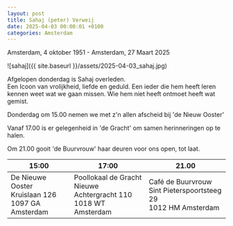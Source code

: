 ```yaml
---
layout: post
title: Sahaj (peter) Verweij
date: 2025-04-03 00:00:01 +0100
categories: Amsterdam
---
```

Amsterdam, 4 oktober 1951 - Amsterdam, 27 Maart 2025  

![sahaj]({{ site.baseurl }}/assets/2025-04-03_sahaj.jpg)

Afgelopen donderdag is Sahaj overleden.  
Een Icoon van vrolijkheid, liefde en geduld. Een ieder die hem heeft leren kennen weet wat we gaan missen. Wie hem niet heeft ontmoet heeft wat gemist.  

Donderdag om 15.00 nemen we met z'n allen afscheid bij 'de Nieuw Ooster'  

Vanaf 17.00 is er gelegenheid in 'de Gracht' om samen herinneringen op te halen.  

Om 21.00 gooit 'de Buurvrouw' haar deuren voor ons open, tot laat.

| 15:00 | 17:00 | 21.00 |
| --- | --- | --- |
| De Nieuwe Ooster<br />Kruislaan 126<br />1097 GA Amsterdam | Poollokaal de Gracht<br />Nieuwe Achtergracht 110<br />1018 WT Amsterdam | Café de Buurvrouw<br />Sint Pieterspoortsteeg 29<br />1012 HM Amsterdam |
